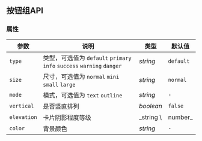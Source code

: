 ## 按钮组API

### 属性

| 参数           | 说明                                                              | 类型        | 默认值       |
|--------------|-----------------------------------------------------------------|-----------|-----------|
| `type`       | 类型，可选值为 `default` `primary` `info` `success` `warning` `danger` | _string_  | `default` |
| `size`       | 尺寸，可选值为 `normal` `mini` `small` `large`                         | _string_  | `normal`  |
| `mode`       | 模式，可选值为 `text` `outline`                                        | _string_  | `-`       |
| `vertical`   | 是否竖直排列                                                          | _boolean_ | `false`   |
| `elevation`  | 卡片阴影程度等级                                               | _string \ | number_  | `2`     |
| `color`      | 背景颜色                                                            | _string_  | `-`       |
